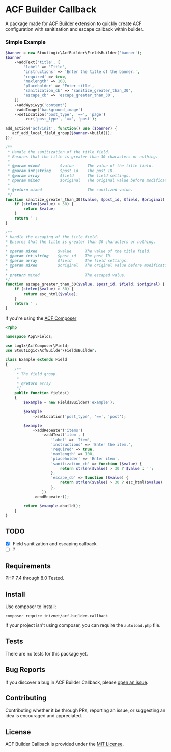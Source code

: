 # ACF Builder Callback

A package made for [ACF Builder](https://github.com/stoutlogic/acf-builder) extension to quickly create ACF configuration with sanitization and escape callback within builder.

### Simple Example
```php
$banner = new StoutLogic\AcfBuilder\FieldsBuilder('banner');
$banner
    ->addText('title', [
        'label' => 'Title',
        'instructions' => 'Enter the title of the banner.',
        'required' => true,
        'maxlength' => 100,
        'placeholder' => 'Enter title',
        'sanitization_cb' => 'sanitize_greater_than_30',
        'escape_cb' => 'escape_greater_than_30',
    ])
    ->addWysiwyg('content')
    ->addImage('background_image')
    ->setLocation('post_type', '==', 'page')
        ->or('post_type', '==', 'post');

add_action('acf/init', function() use ($banner) {
   acf_add_local_field_group($banner->build());
});

/**
 * Handle the sanitization of the title field.
 * Ensures that the title is greater than 30 characters or nothing.
 * 
 * @param mixed         $value      The value of the title field.
 * @param int|string    $post_id    The post ID.
 * @param array         $field      The field settings.
 * @param mixed         $original   The original value before modification.
 * 
 * @return mixed                    The sanitized value.
 */
function sanitize_greater_than_30($value, $post_id, $field, $original) {
    if (strlen($value) > 30) {
        return $value;
    }
    return '';
}

/**
* Handle the escaping of the title field.
* Ensures that the title is greater than 30 characters or nothing.
* 
* @param mixed         $value      The value of the title field.
* @param int|string    $post_id    The post ID.
* @param array         $field      The field settings.
* @param mixed         $original   The original value before modification.
* 
* @return mixed                    The escaped value.
*/
function escape_greater_than_30($value, $post_id, $field, $original) {
    if (strlen($value) > 30) {
        return esc_html($value);
    }
    return '';
}
```

If you're using the [ACF Composer](https://github.com/Log1x/acf-composer)
```php
<?php

namespace App\Fields;

use Log1x\AcfComposer\Field;
use StoutLogic\AcfBuilder\FieldsBuilder;

class Example extends Field
{
    /**
     * The field group.
     *
     * @return array
     */
    public function fields()
    {
        $example = new FieldsBuilder('example');

        $example
            ->setLocation('post_type', '==', 'post');

        $example
            ->addRepeater('items')
                ->addText('item', [
                    'label' => 'Item',
                    'instructions' => 'Enter the item.',
                    'required' => true,
                    'maxlength' => 100,
                    'placeholder' => 'Enter item',
                    'sanitization_cb' => function ($value) {
                        return strlen($value) > 30 ? $value : '';
                    },
                    'escape_cb' => function ($value) {
                        return strlen($value) > 30 ? esc_html($value) : '';
                    },
                ])
            ->endRepeater();

        return $example->build();
    }
}
```

## TODO
- [x] Field sanitization and escaping callback
- [ ] ?

## Requirements
PHP 7.4 through 8.0 Tested.

## Install
Use composer to install:
```
composer require iniznet/acf-builder-callback
```

If your project isn't using composer, you can require the `autoload.php` file.

## Tests
There are no tests for this package yet.

## Bug Reports
If you discover a bug in ACF Builder Callback, please [open an issue](https://github.com/iniznet/acf-builder-callback/issues).

## Contributing
Contributing whether it be through PRs, reporting an issue, or suggesting an idea is encouraged and appreciated.

## License
ACF Builder Callback is provided under the [MIT License](LICENSE.md).
